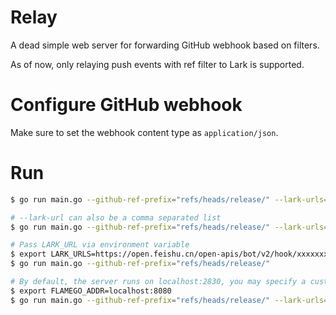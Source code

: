 # Relay

A dead simple web server for forwarding GitHub webhook based on filters.

As of now, only relaying push events with ref filter to Lark is supported.

# Configure GitHub webhook

Make sure to set the webhook content type as `application/json`.

# Run

```sh
$ go run main.go --github-ref-prefix="refs/heads/release/" --lark-urls="https://open.feishu.cn/open-apis/bot/v2/hook/foo"

# --lark-url can also be a comma separated list
$ go run main.go --github-ref-prefix="refs/heads/release/" --lark-urls="https://open.feishu.cn/open-apis/bot/v2/hook/foo,https://open.feishu.cn/open-apis/bot/v2/hook/bar"

# Pass LARK_URL via environment variable
$ export LARK_URLS=https://open.feishu.cn/open-apis/bot/v2/hook/xxxxxxxxxxxxxxxxx
$ go run main.go --github-ref-prefix="refs/heads/release/"

# By default, the server runs on localhost:2830, you may specify a custom host:port
$ export FLAMEGO_ADDR=localhost:8080
$ go run main.go --github-ref-prefix="refs/heads/release/" --lark-urls="https://open.feishu.cn/open-apis/bot/v2/hook/xxxxxxxxxxxxxxxxx"
```
